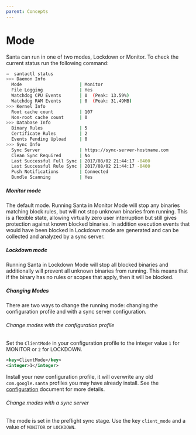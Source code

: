 ```yaml
---
parent: Concepts
---
```


# Mode

Santa can run in one of two modes, Lockdown or Monitor. To check the current
status run the following command:

```sh
⇒  santactl status
>>> Daemon Info
  Mode                      | Monitor
  File Logging              | Yes
  Watchdog CPU Events       | 0  (Peak: 13.59%)
  Watchdog RAM Events       | 0  (Peak: 31.49MB)
>>> Kernel Info
  Root cache count          | 107
  Non-root cache count      | 0
>>> Database Info
  Binary Rules              | 5
  Certificate Rules         | 2
  Events Pending Upload     | 0
>>> Sync Info
  Sync Server               | https://sync-server-hostname.com
  Clean Sync Required       | No
  Last Successful Full Sync | 2017/08/02 21:44:17 -0400
  Last Successful Rule Sync | 2017/08/02 21:44:17 -0400
  Push Notifications        | Connected
  Bundle Scanning           | Yes
```

##### Monitor mode

The default mode. Running Santa in Monitor Mode will stop any binaries matching
block rules, but will not stop unknown binaries from running. This is a flexible
state, allowing virtually zero user interruption but still gives protection
against known blocked binaries. In addition execution events that would have
been blocked in Lockdown mode are generated and can be collected and analyzed by
a sync server.

##### Lockdown mode

Running Santa in Lockdown Mode will stop all blocked binaries and additionally
will prevent all unknown binaries from running. This means that if the binary
has no rules or scopes that apply, then it will be blocked.

##### Changing Modes

There are two ways to change the running mode: changing the configuration
profile and with a sync server configuration.

###### Change modes with the configuration profile

Set the `ClientMode` in your configuration profile to the integer value `1` for
MONITOR or `2` for LOCKDOWN.

```xml
<key>ClientMode</key>
<integer>1</integer>
```

Install your new configuration profile, it will overwrite any old
`com.google.santa` profiles you may have already install. See the
[configuration](../deployment/configuration.md) document for more details.

###### Change modes with a sync server

The mode is set in the preflight sync stage. Use the key `client_mode` and a
value of `MONITOR` or `LOCKDOWN`.
